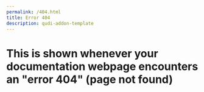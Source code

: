 ```yaml
---
permalink: /404.html
title: Error 404
description: qudi-addon-template
---
```


# This is shown whenever your documentation webpage encounters an "error 404" (page not found)